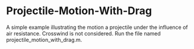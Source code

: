 # Projectile-Motion-With-Drag
A simple example illustrating the motion a projectile under the influence of air resistance. 
Crosswind is not considered. Run the file named projectile_motion_with_drag.m.
